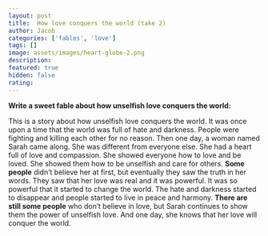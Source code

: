 ```yaml
---
layout: post
title:  How love conquers the world (take 2)
author: Jacob
categories: ['fables', 'love']
tags: []
image: assets/images/heart-globe-2.png
description: 
featured: true
hidden: false
rating: 
---
```


**Write a sweet fable about how unselfish love conquers the world:**

This is a story about how unselfish love conquers the world. It was once upon a time that the world was full of hate and darkness. People were fighting and killing each other for no reason. Then one day, a woman named Sarah came along. She was different from everyone else. She had a heart full of love and compassion. She showed everyone how to love and be loved. She showed them how to be unselfish and care for others. **Some people** didn’t believe her at first, but eventually they saw the truth in her words. They saw that her love was real and it was powerful. It was so powerful that it started to change the world. The hate and darkness started to disappear and people started to live in peace and harmony. **There are still some people** who don’t believe in love, but Sarah continues to show them the power of unselfish love. And one day, she knows that her love will conquer the world.